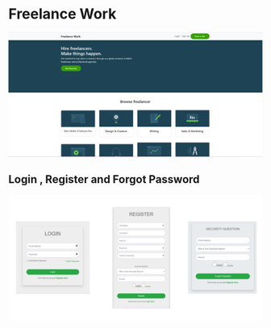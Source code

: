 # Freelance Work 

![Freelance Work](https://github.com/hasmukh-dharajiya/bcasem6finalproject/blob/main/bca.PNG)

## Login , Register and Forgot Password
![Register](https://github.com/hasmukh-dharajiya/bcasem6finalproject/blob/main/img.png)



